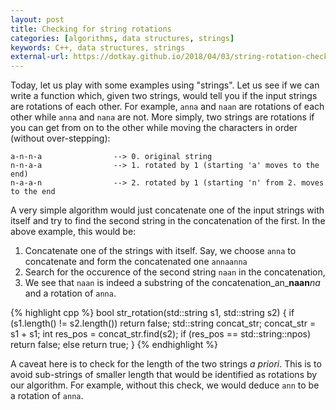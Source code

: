 ```yaml
---
layout: post
title: Checking for string rotations
categories: [algorithms, data structures, strings]
keywords: C++, data structures, strings
external-url: https://dotkay.github.io/2018/04/03/string-rotation-check
---
```


Today, let us play with some examples using "strings". Let us see if we can write a function which, given two strings, would tell you if the input strings are rotations of each other. For example, `anna` and `naan` are rotations of each other while `anna` and `nana` are not. More simply, two strings are rotations if you can get from on to the other while moving the characters in order (without over-stepping):

```
a-n-n-a                --> 0. original string
n-n-a-a                --> 1. rotated by 1 (starting 'a' moves to the end)
n-a-a-n                --> 2. rotated by 1 (starting 'n' from 2. moves to the end
```

A very simple algorithm would just concatenate one of the input strings with itself and try to find the second string in the concatenation of the first. In the above example, this would be:

1. Concatenate one of the strings with itself. Say, we choose `anna` to concatenate and form the concatenated one `annaanna`
2. Search for the occurence of the second string `naan` in the concatenation,
3. We see that `naan` is indeed a substring of the concatenation_an_**naan**_na_ and a rotation of `anna`. 

{% highlight cpp %}
bool str_rotation(std::string s1, std::string s2)
{
  if (s1.length() != s2.length())
    return false;
  std::string concat_str;
  concat_str = s1 + s1;
  int res_pos = concat_str.find(s2);
  if (res_pos == std::string::npos)
    return false;
  else 
    return true;
}
{% endhighlight %}

A caveat here is to check for the length of the two strings _a priori_. This is to avoid sub-strings of smaller length that would be identified as rotations by our algorithm. For example, without this check, we would deduce `ann` to be a rotation of `anna`.
